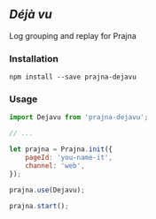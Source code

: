 ## *Déjà vu*
Log grouping and replay for Prajna

### Installation
```shell
npm install --save prajna-dejavu
```

### Usage
```javascript
import Dejavu from 'prajna-dejavu';

// ...

let prajna = Prajna.init({
    pageId: 'you-name-it',
    channel: 'web',
});

prajna.use(Dejavu);

prajna.start();
```
